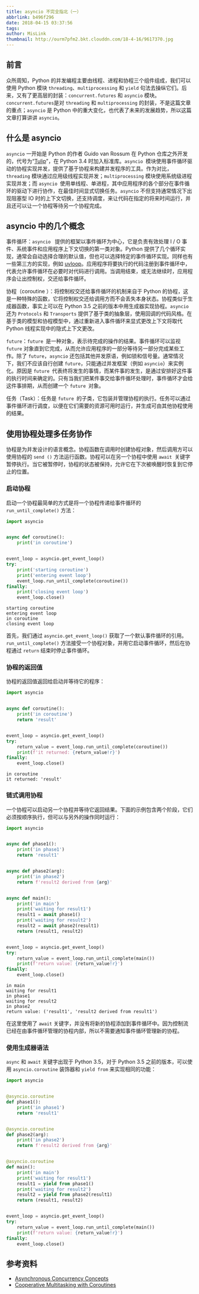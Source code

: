 ```yaml
---
title: asyncio 不完全指北（一）
abbrlink: b496f296
date: 2018-04-15 03:37:56
tags:
author: MisLink
thumbnail: http://ourm7pfm2.bkt.clouddn.com/18-4-16/9617370.jpg
---
```


## 前言

众所周知，Python 的并发编程主要由线程、进程和协程三个组件组成，我们可以使用 Python 模块 `threading`、`multiprocessing` 和 `yield` 句法去操纵它们。后来，又有了更高层的封装：`concurrent.futures` 和 `asyncio` 模块。`concurrent.futures`是对 `threading` 和 `multiprocessing` 的封装，不是这篇文章的重点；`asyncio` 是 Python 中的重大变化，也代表了未来的发展趋势，所以这篇文章打算讲讲 `asyncio`。

## 什么是 asyncio

`asyncio` 一开始是 Python 的作者 Guido van Rossum 在 Python 仓库之外开发的，代号为“[Tulip](https://code.google.com/p/tulip/)”，在 Python 3.4 时加入标准库。`asyncio `模块使用事件循环驱动的协程实现并发，提供了基于协程来构建并发程序的工具。作为对比，`threading` 模块通过应用级线程实现并发；`multiprocessing` 模块使用系统级进程实现并发；而 `asyncio `使用单线程、单进程，其中应用程序的各个部分在事件循环的驱动下进行协作，在最佳时间显式切换任务。`asyncio` 不但支持通常情况下出现阻塞型 IO 时的上下文切换，还支持调度，来让代码在指定的将来时间运行，并且还可以让一个协程等待另一个协程完成。

## asyncio 中的几个概念

事件循环：`asyncio ` 提供的框架以事件循环为中心，它是负责有效处理 I / O 事件、系统事件和应用程序上下文切换的第一类对象。Python 提供了几个循环实现，通常会自动选择合理的默认值，但也可以选择特定的事件循环实现。同样也有一些第三方的实现，例如 [uvloop](https://github.com/MagicStack/uvloop)。应用程序将要执行的代码注册到事件循环中，代表允许事件循环在必要时对代码进行调用。当调用结束，或无法继续时，应用程序会让出控制权，交还给事件循环。

协程（coroutine ）：将控制权交还给事件循环的机制来自于 Python 的协程，这是一种特殊的函数，它将控制权交还给调用方而不会丢失本身状态。协程类似于生成器函数，事实上可以在 Python 3.5 之前的版本中用生成器实现协程。`asyncio` 还为 `Protocols` 和 `Transports` 提供了基于类的抽象层，使用回调的代码风格。在基于类的模型和协程模型中，通过重新进入事件循环来显式更改上下文将取代 Python 线程实现中的隐式上下文更改。

`future`：`future `是一种对象，表示待完成的操作的结果。事件循环可以监视 `future` 对象直到它完成，从而允许应用程序的一部分等待另一部分完成某些工作。除了 `future`，`asyncio` 还包括其他并发原语，例如锁和信号量。通常情况下，我们不应该自行创建 `future`，只能通过并发框架（例如 `asyncio`）来实例化。原因是 `future `代表终将发生的事情，而某件事的发生，是通过安排好这件事的执行时间来确定的。只有当我们把某件事交给事件循环处理时，事件循环才会给这件事排期，从而创建一个 `future `对象。

任务（Task）：任务是 `future `的子类，它包装并管理协程的执行。任务可以通过事件循环进行调度，以便在它们需要的资源可用时运行，并生成可由其他协程使用的结果。

## 使用协程处理多任务协作

协程是为并发设计的语言概念。协程函数在调用时创建协程对象，然后调用方可以使用协程的 `send ()` 方法运行函数。协程可以在另一个协程中使用 `await `关键字暂停执行。当它被暂停时，协程的状态被保持，允许它在下次被唤醒时恢复到它停止的位置。

### 启动协程

启动一个协程最简单的方式是将一个协程传递给事件循环的 `run_until_complete()` 方法：

```python
import asyncio


async def coroutine():
    print('in coroutine')


event_loop = asyncio.get_event_loop()
try:
    print('starting coroutine')
    print('entering event loop')
    event_loop.run_until_complete(coroutine())
finally:
    print('closing event loop')
    event_loop.close()
```

```shell
starting coroutine
entering event loop
in coroutine
closing event loop
```

首先，我们通过 `asyncio.get_event_loop()` 获取了一个默认事件循环的引用。`run_until_complete()` 方法接受一个协程对象，并用它启动事件循环，然后在协程通过 `return` 结束时停止事件循环。

### 协程的返回值

协程的返回值返回给启动并等待它的程序：

```python
import asyncio


async def coroutine():
    print('in coroutine')
    return 'result'


event_loop = asyncio.get_event_loop()
try:
    return_value = event_loop.run_until_complete(coroutine())
    print(f'it returned: {return_value!r}')
finally:
    event_loop.close()
```

```shell
in coroutine
it returned: 'result'
```

### 链式调用协程

一个协程可以启动另一个协程并等待它返回结果。下面的示例包含两个阶段，它们必须按顺序执行，但可以与另外的操作同时运行：

```python
import asyncio


async def phase1():
    print('in phase1')
    return 'result1'


async def phase2(arg):
    print('in phase2')
    return f'result2 derived from {arg}'


async def main():
    print('in main')
    print('waiting for result1')
    result1 = await phase1()
    print('waiting for result2')
    result2 = await phase2(result1)
    return (result1, result2)


event_loop = asyncio.get_event_loop()
try:
    return_value = event_loop.run_until_complete(main())
    print(f'return value: {return_value!r}')
finally:
    event_loop.close()
```

```shell
in main
waiting for result1
in phase1
waiting for result2
in phase2
return value: ('result1', 'result2 derived from result1')
```

在这里使用了 `await` 关键字，并没有将新的协程添加到事件循环中。因为控制流已经在由事件循环管理的协程内部，所以不需要通知事件循环管理新的协程。

### 使用生成器语法

`async` 和 `await` 关键字出现于 Python 3.5，对于 Python 3.5 之前的版本，可以使用 `asyncio.coroutine` 装饰器和 `yield from` 来实现相同的功能：

```python
import asyncio


@asyncio.coroutine
def phase1():
    print('in phase1')
    return 'result1'


@asyncio.coroutine
def phase2(arg):
    print('in phase2')
    return f'result2 derived from {arg}'


@asyncio.coroutine
def main():
    print('in main')
    print('waiting for result1')
    result1 = yield from phase1()
    print('waiting for result2')
    result2 = yield from phase2(result1)
    return (result1, result2)


event_loop = asyncio.get_event_loop()
try:
    return_value = event_loop.run_until_complete(main())
    print(f'return value: {return_value!r}')
finally:
    event_loop.close()
```

## 参考资料

* [Asynchronous Concurrency Concepts](https://pymotw.com/3/asyncio/concepts.html)
* [Cooperative Multitasking with Coroutines](https://pymotw.com/3/asyncio/coroutines.html)
